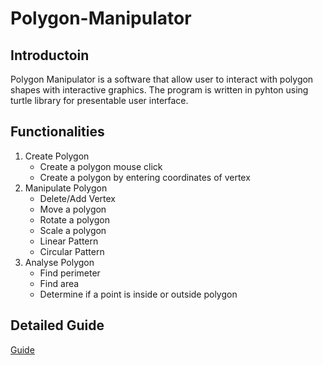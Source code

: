# Polygon-Manipulator

## Introductoin
Polygon Manipulator is a software that allow user to interact with polygon shapes with interactive graphics. The program is written in pyhton using turtle library for presentable user interface.

## Functionalities
1. Create Polygon
   - Create a polygon mouse click
   - Create a polygon by entering coordinates of vertex
2. Manipulate Polygon
   - Delete/Add Vertex
   - Move a polygon
   - Rotate a polygon
   - Scale a polygon
   - Linear Pattern
   - Circular Pattern
3. Analyse Polygon
   - Find perimeter
   - Find area
   - Determine if a point is inside or outside polygon

## Detailed Guide
[Guide](Guide.pdf)
